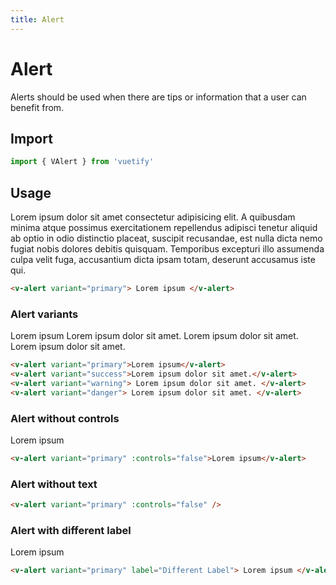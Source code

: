 ```yaml
---
title: Alert
---
```


# Alert

Alerts should be used when there are tips or information that a user can benefit from.

## Import

```javascript
import { VAlert } from 'vuetify'
```

## Usage

<WrapView vertical>
  <v-alert variant="primary">
    Lorem ipsum dolor sit amet consectetur adipisicing elit. A quibusdam minima atque possimus exercitationem
    repellendus adipisci tenetur aliquid ab optio in odio distinctio placeat, suscipit recusandae, est nulla dicta
    nemo fugiat nobis dolores debitis quisquam. Temporibus excepturi illo assumenda culpa velit fuga, accusantium
    dicta ipsam totam, deserunt accusamus iste qui.
  </v-alert>
</WrapView>

```html
<v-alert variant="primary"> Lorem ipsum </v-alert>
```

### Alert variants

<WrapView vertical>
  <v-alert variant="primary">Lorem ipsum</v-alert>
  <v-alert variant="success">Lorem ipsum dolor sit amet.</v-alert>
  <v-alert variant="warning"> Lorem ipsum dolor sit amet. </v-alert>
  <v-alert variant="danger"> Lorem ipsum dolor sit amet. </v-alert>
</WrapView>

```html
<v-alert variant="primary">Lorem ipsum</v-alert>
<v-alert variant="success">Lorem ipsum dolor sit amet.</v-alert>
<v-alert variant="warning"> Lorem ipsum dolor sit amet. </v-alert>
<v-alert variant="danger"> Lorem ipsum dolor sit amet. </v-alert>
```

### Alert without controls

<WrapView vertical>
  <v-alert variant="primary" :controls="false">Lorem ipsum</v-alert>
</WrapView>

```html
<v-alert variant="primary" :controls="false">Lorem ipsum</v-alert>
```

### Alert without text

<WrapView vertical>
  <v-alert variant="primary" :controls="false" />
</WrapView>

```html
<v-alert variant="primary" :controls="false" />
```

### Alert with different label

<WrapView vertical>
  <v-alert variant="primary" label="Different Label"> Lorem ipsum </v-alert>
</WrapView>

```html
<v-alert variant="primary" label="Different Label"> Lorem ipsum </v-alert>
```
